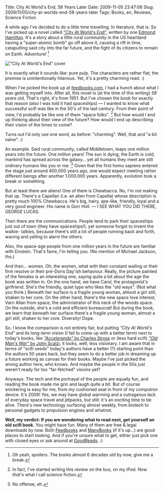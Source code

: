 Title: City At World's End, 58 Years Later
Date: 2009-11-05 23:47:06
Slug: 2009/11/05/city-at-worlds-end-58-years-later
Tags: Books, en, Reviews, Science Fiction


A while ago I've decided to do a little time travelling. In literature, that
is. So I've picked up a novel called ["City At World's End"][1], written by
one [Edmond Hamilton][2]. It's a story about a little rural community in the
US heartland having a "super-atomic bomb" go off above it, causing a rift in
time, catapulting said city into the far future, and the fight of its citizens
to remain on Earth. Adventure! [^1]

!["City At World's End" cover][4]

It is exactly what it sounds like: pure pulp. The characters are rather flat;
the premise is unintentionally hilarious. Yet, it's a pretty charming read. :)

When I've picked the book up at [feedbooks.com][5], I had a hunch about what I
was getting myself into. After all, this novel is (at the time of this
writing) _58 years_ old. That's right, it's from 1951. But I've chosen the
book for exactly that reason (also I was told it had spaceships) — I wanted to
know what successful scifi was like in the 50's of the last century. From
their point of view, I'd probably be like one of them "space folks". [^2] But
how would I end up thinking about their view of the future? How would I end up
describing their vision of the times to come?

Turns out I'd only use one word, as before: "charming". Well, that and "a bit
naïve". :)

An example. Said rural community, called Middletown, leaps one million years
into the future. One _million_ years! The sun is dying, the Earth is cold,
mankind has spread across the galaxy… yet all humans they meet are still
ordinary humans like you or me. [^3] Given that the first homo sapiens
entered the stage just around 400.000 years ago, one would expect meeting
rather different beings after another 1.000.000 years. Apparently, evolution
took a break or something.

But at least there are aliens! One of them is Chewbacca. No, I'm not making
that up. There's a Capellan (i.e. an alien from Capella) whose description is
pretty much 100% Chewbacca. He's big, hairy, ape-like, friendly, loyal and a
very good engineer. His name is Gorr Holl. — I SEE WHAT YOU DID THERE, GEORGE
LUCAS.

Then there are the communications. People tend to park their spaceships just
out of town (they have spaceships!), yet someone forgot to invent the walkie-
talkies, because there's still a lot of people running back and forth, waving
and yelling to alarm the others.

Also, the space-age people from one million years in the future are familiar
with Einstein. That's fame, I'm telling you. (No mention of Michael Jackson,
tho.)

And then… women. Oh, the women, what with their constant wailing or their firm
resolve or their pre-Doris Day'ish behaviour. Really, the picture painted of
the females is an interesting one, saying quite a bit about the age the book
was written in. On the one hand, we have Carol, the protagonist's girlfriend.
She's the friendly, quiet type who likes the "old ways". (Not what you think.)
Beneath her surface is a fragile young woman, almost a girl still, shaken to
her core. On the other hand, there's the new space love interest, Varn Allan
from space, the administrator of this neck of the woods space. On the outside,
she's a cold and efficient bureaucrat! But during the book, we learn that
beneath her surface there's a fragile young woman, almost a girl still, shaken
to her core. Diversity! Dope.

So. I know the comparison is not entirely fair, but putting _"City At World's
End"_ and its long-term vision (I fail to come up with a better term) next to
today's books, like [_"Accelerando"_ by Charles Stross][8] or (less hard
scifi) [_"Old Man's War"_ by John Scalzi][9], it looks, well, less visionary.
I am aware that in terms of "scifi seeds" today's authors have a better (?)
starting point than the authors 50 years back, but they seem to do a better
job in dreaming up a future working as canvas for their books. Maybe I've just
picked the wrong author here, who knows. And maybe the people in the 50s just
weren't ready for too "far-fetched" visions yet?

Anyways. The tech and the portrayal of the people are equally fun, and reading
the book made me grin and laugh quite a bit. But of course snickering is easy
for me, from my cushioned seat in front of my computron device. It's 2009!
Yes, we may have global warming and a outrageous lack of everyday space travel
and jetpacks, but still: it's an exciting time to be alive. There's new
technology surfacing almost weekly, from biotech to personal gadgets to
propulsion engines and whatnot.

**Well, my verdict: If you are wondering what to read next, get yourself an
old scifi book.** You might have fun. Many of them are free & legal downloads
by now. Both [Feedbooks][10] and [ManyBooks][11] (if it's up…) are good places
to start looking. And if you're unsure what to get, either just pick one with
closed eyes or ask around at [GoodReads][12]. :)


[^1]: Oh yeah, spoilers. The books almost 6 decades old by now, give me a
      break.
[^2]: In fact, I've started writing this review on the bus, on my iPod. Now
      _that's_ what I call science fiction.
[^3]: No offense, eh.

   [1]: http://www.goodreads.com/book/show/641633.City_at_World_s_End
   [2]: http://en.wikipedia.org/wiki/Edmond_Hamilton
   [3]: #fn:p234303270-1
   [4]: http://dl.dropbox.com/u/7298/blog/234303270_1.png
   [5]: http://feedbooks.com/book/2357
   [6]: #fn:p234303270-2
   [7]: #fn:p234303270-3
   [8]: http://www.goodreads.com/book/show/17863.Accelerando
   [9]: http://www.goodreads.com/book/show/51964.Old_Man_s_War
   [10]: http://feedbooks.com
   [11]: http://manybooks.net/
   [12]: http://www.goodreads.com/czottmann
   [13]: #fnref:p234303270-1
   [14]: #fnref:p234303270-2
   [15]: #fnref:p234303270-3
